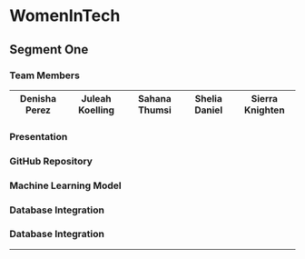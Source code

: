 # WomenInTech

## Segment One 
### Team Members 
Denisha Perez | Juleah Koelling| Sahana Thumsi| Shelia Daniel | Sierra Knighten
------------ | -------------  | ------------- | ------------- | -------------

### Presentation 
### GitHub Repository 
### Machine Learning Model
### Database Integration
### Database Integration
<hr> 
